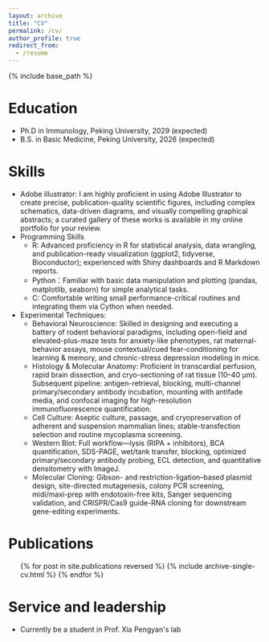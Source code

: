 ```yaml
---
layout: archive
title: "CV"
permalink: /cv/
author_profile: true
redirect_from:
  - /resume
---
```


{% include base_path %}

Education
======
* Ph.D in Immunology, Peking University, 2029 (expected)
* B.S. in Basic Medicine, Peking University, 2026 (expected)

  
Skills
======
* Adobe illustrator: I am highly proficient in using Adobe Illustrator to create precise, publication-quality scientific figures, including complex schematics, data-driven diagrams, and visually compelling graphical abstracts; a curated gallery of these works is available in my online portfolio for your review.
* Programming Skills
  * R: Advanced proficiency in R for statistical analysis, data wrangling, and publication-ready visualization (ggplot2, tidyverse, Bioconductor); experienced with Shiny dashboards and R Markdown reports.  
  * Python：Familiar with basic data manipulation and plotting (pandas, matplotlib, seaborn) for simple analytical tasks.
  * C: Comfortable writing small performance-critical routines and integrating them via Cython when needed.
* Experimental Techniques:
  * Behavioral Neuroscience: Skilled in designing and executing a battery of rodent behavioral paradigms, including open-field and elevated-plus-maze tests for anxiety-like phenotypes, rat maternal-behavior assays, mouse contextual/cued fear-conditioning for learning & memory, and chronic-stress depression modeling in mice.
  * Histology & Molecular Anatomy: Proficient in transcardial perfusion, rapid brain dissection, and cryo-sectioning of rat tissue (10–40 µm). Subsequent pipeline: antigen-retrieval, blocking, multi-channel primary/secondary antibody incubation, mounting with antifade media, and confocal imaging for high-resolution immunofluorescence quantification.
  * Cell Culture: Aseptic culture, passage, and cryopreservation of adherent and suspension mammalian lines; stable-transfection selection and routine mycoplasma screening.
  * Western Blot: Full workflow—lysis (RIPA + inhibitors), BCA quantification, SDS-PAGE, wet/tank transfer, blocking, optimized primary/secondary antibody probing, ECL detection, and quantitative densitometry with ImageJ.
  * Molecular Cloning: Gibson- and restriction-ligation–based plasmid design, site-directed mutagenesis, colony PCR screening, midi/maxi-prep with endotoxin-free kits, Sanger sequencing validation, and CRISPR/Cas9 guide-RNA cloning for downstream gene-editing experiments.

Publications
======
  <ul>{% for post in site.publications reversed %}
    {% include archive-single-cv.html %}
  {% endfor %}</ul>
  
Service and leadership
======
* Currently be a student in Prof. Xia Pengyan's lab
